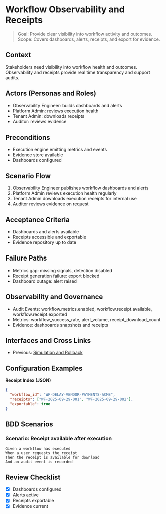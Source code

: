 # Workflow Observability and Receipts

> Goal: Provide clear visibility into workflow activity and outcomes.  
> Scope: Covers dashboards, alerts, receipts, and export for evidence.

## Context
Stakeholders need visibility into workflow health and outcomes. Observability and receipts provide real time transparency and support audits.

## Actors (Personas and Roles)
- Observability Engineer: builds dashboards and alerts  
- Platform Admin: reviews execution health  
- Tenant Admin: downloads receipts  
- Auditor: reviews evidence

## Preconditions
- Execution engine emitting metrics and events  
- Evidence store available  
- Dashboards configured

## Scenario Flow
1. Observability Engineer publishes workflow dashboards and alerts  
2. Platform Admin reviews execution health regularly  
3. Tenant Admin downloads execution receipts for internal use  
4. Auditor reviews evidence on request

## Acceptance Criteria
- Dashboards and alerts available  
- Receipts accessible and exportable  
- Evidence repository up to date

## Failure Paths
- Metrics gap: missing signals, detection disabled  
- Receipt generation failure: export blocked  
- Dashboard outage: alert raised

## Observability and Governance
- Audit Events: workflow.metrics.enabled, workflow.receipt.available, workflow.receipt.exported  
- Metrics: workflow_success_rate, alert_volume, receipt_download_count  
- Evidence: dashboards snapshots and receipts

## Interfaces and Cross Links
- Previous: [Simulation and Rollback](08e-simulation-rollback.md)

## Configuration Examples

**Receipt Index (JSON)**
```json
{
  "workflow_id": "WF-DELAY-VENDOR-PAYMENTS-ACME",
  "receipts": ["WF-2025-09-29-001", "WF-2025-09-29-002"],
  "exportable": true
}
```

## BDD Scenarios

### Scenario: Receipt available after execution
```gherkin
Given a workflow has executed
When a user requests the receipt
Then the receipt is available for download
And an audit event is recorded
```

## Review Checklist
- [x] Dashboards configured  
- [x] Alerts active  
- [x] Receipts exportable  
- [x] Evidence current  
